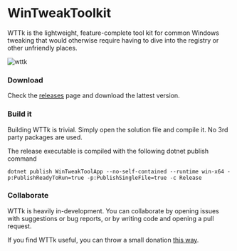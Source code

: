 # WinTweakToolkit

WTTk is the lightweight, feature-complete tool kit for common Windows tweaking that would otherwise require having to dive into the registry or other unfriendly places.

![wttk](https://user-images.githubusercontent.com/22557859/224830723-14a8f834-29db-4c32-9232-948849b8f27d.png)

### Download

Check the [releases](https://github.com/markski1/WinTweakTool/releases) page and download the lattest version.

### Build it

Building WTTk is trivial. Simply open the solution file and compile it. No 3rd party packages are used.

The release executable is compiled with the following dotnet publish command
```
dotnet publish WinTweakToolApp --no-self-contained --runtime win-x64 -p:PublishReadyToRun=true -p:PublishSingleFile=true -c Release
```

### Collaborate

WTTk is heavily in-development. You can collaborate by opening issues with suggestions or bug reports, or by writing code and opening a pull request.

If you find WTTk useful, you can throw a small donation [this way](https://markski.ar/donate).
